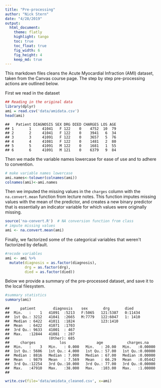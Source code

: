 ```yaml
---
title: "Pre-processing"
author: "Nick Stern"
date: "4/28/2019"
output: 
  html_document:
    theme: flatly
    highlight: tango
    toc: true
    toc_float: true
    fig_width: 6
    fig_height: 4
    keep_md: true
---
```




This markdown files cleans the Acute Myocardial Infraction (AMI) dataset, taken from the Canvas course page. The step by step pre-processing actions are outlined below.

First we read in the dataset


```r
## Reading in the original data
library(dplyr)
ami = read.csv('data/amidata.csv')
head(ami)
```

```
##   Patient DIAGNOSIS SEX DRG DIED CHARGES LOS AGE
## 1       1     41041   F 122    0    4752  10  79
## 2       2     41041   F 122    0    3941   6  34
## 3       3     41091   F 122    0    3657   5  76
## 4       4     41081   F 122    0    1481   2  80
## 5       5     41091   M 122    0    1681   1  55
## 6       6     41091   M 121    0    6379   9  84
```

Then we made the variable names lowercase for ease of use and to adhere to convention.


```r
# make variable names lowercase
ami.names<-tolower(colnames(ami))
colnames(ami)<-ami.names
```

Then we imputed the missing values in the ```charges``` column with the ```na.convert.mean``` function from lecture notes. This function imputes missing values with the mean of the predictor, and creates a new binary predictor that is essentially an indicator variable for which values were originally missing. 


```r
source('na-convert.R')  # NA conversion function from class
# impute missing values
ami <- na.convert.mean(ami)
```

Finally, we factorized some of the categorical variables that weren't factorized by default.


```r
#recode variables
ami <- ami %>%
  mutate(diagnosis = as.factor(diagnosis),
         drg = as.factor(drg),
         died = as.factor(died))
```

Below we provide a summary of the pre-processed dataset, and save it to the local filesystem.


```r
#summary statistics
summary(ami)
```

```
##     patient        diagnosis    sex       drg       died     
##  Min.   :    1   41091  :5213   F:5065   121:5387   0:11434  
##  1st Qu.: 3212   41041  :2665   M:7779   122:6047   1: 1410  
##  Median : 6422   41011  :1824            123:1410            
##  Mean   : 6422   41071  :1703                                
##  3rd Qu.: 9633   41001  : 467                                
##  Max.   :12844   41081  : 287                                
##                  (Other): 685                                
##     charges           los              age           charges.na     
##  Min.   :    3   Min.   : 0.000   Min.   : 20.00   Min.   :0.00000  
##  1st Qu.: 5606   1st Qu.: 4.000   1st Qu.: 57.00   1st Qu.:0.00000  
##  Median : 8816   Median : 7.000   Median : 67.00   Median :0.00000  
##  Mean   : 9879   Mean   : 7.569   Mean   : 66.29   Mean   :0.05442  
##  3rd Qu.:12254   3rd Qu.:10.000   3rd Qu.: 77.00   3rd Qu.:0.00000  
##  Max.   :47910   Max.   :38.000   Max.   :103.00   Max.   :1.00000  
## 
```

```r
write.csv(file='data/amidata_cleaned.csv', x=ami)
```




